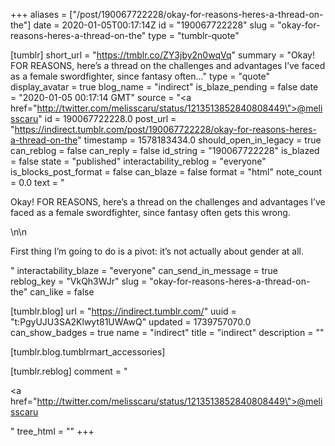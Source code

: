 +++
aliases = ["/post/190067722228/okay-for-reasons-heres-a-thread-on-the"]
date = 2020-01-05T00:17:14Z
id = "190067722228"
slug = "okay-for-reasons-heres-a-thread-on-the"
type = "tumblr-quote"

[tumblr]
short_url = "https://tmblr.co/ZY3jby2n0wqVq"
summary = "Okay! FOR REASONS, here’s a thread on the challenges and advantages I’ve faced as a female swordfighter, since fantasy often..."
type = "quote"
display_avatar = true
blog_name = "indirect"
is_blaze_pending = false
date = "2020-01-05 00:17:14 GMT"
source = "<a href=\"http://twitter.com/melisscaru/status/1213513852840808449\">@melisscaru</a>"
id = 190067722228.0
post_url = "https://indirect.tumblr.com/post/190067722228/okay-for-reasons-heres-a-thread-on-the"
timestamp = 1578183434.0
should_open_in_legacy = true
can_reblog = false
can_reply = false
id_string = "190067722228"
is_blazed = false
state = "published"
interactability_reblog = "everyone"
is_blocks_post_format = false
can_blaze = false
format = "html"
note_count = 0.0
text = "<p>Okay! FOR REASONS, here&rsquo;s a thread on the challenges and advantages I&rsquo;ve faced as a female swordfighter, since fantasy often gets this wrong.</p>\n\n<p>First thing I&rsquo;m going to do is a pivot: it&rsquo;s not actually about gender at all.</p>"
interactability_blaze = "everyone"
can_send_in_message = true
reblog_key = "VkQh3WJr"
slug = "okay-for-reasons-heres-a-thread-on-the"
can_like = false

[tumblr.blog]
url = "https://indirect.tumblr.com/"
uuid = "t:PgyUJU3SA2Klwyt81UWAwQ"
updated = 1739757070.0
can_show_badges = true
name = "indirect"
title = "indirect"
description = ""

[tumblr.blog.tumblrmart_accessories]

[tumblr.reblog]
comment = "<p><a href=\"http://twitter.com/melisscaru/status/1213513852840808449\">@melisscaru</a></p>"
tree_html = ""
+++
